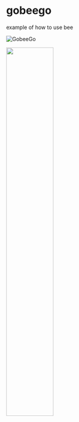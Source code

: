 # gobeego
example of how to use bee 


![GobeeGo](https://github.com/user-attachments/assets/061d47f5-cb1f-42e6-b8b2-e1114cfc66f3)






[<img src="https://github.com/user-attachments/assets/7e619ae2-0865-4f85-98f0-afc0c6f1b5a1" width="50%">](https://github.com/user-attachments/assets/7e619ae2-0865-4f85-98f0-afc0c6f1b5a1 "example")


